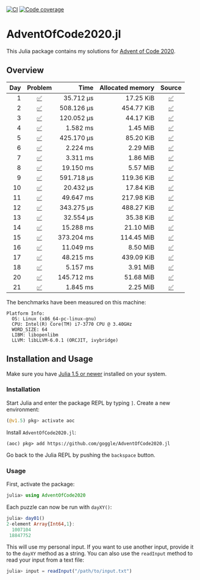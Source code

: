[![CI](https://github.com/goggle/AdventOfCode2020.jl/workflows/CI/badge.svg)](https://github.com/goggle/AdventOfCode2020.jl/actions?query=workflow%3ACI+branch%3Amaster)
[![Code coverage](https://codecov.io/gh/goggle/AdventOfCode2020.jl/branch/master/graphs/badge.svg?branch=master)](https://codecov.io/github/goggle/AdventOfCode2020.jl?branch=master)

# AdventOfCode2020.jl

This Julia package contains my solutions for [Advent of Code 2020](https://adventofcode.com/2020/).

## Overview

| Day | Problem | Time | Allocated memory | Source |
|----:|:-------:|-----:|-----------------:|:------:|
| 1 | [:white_check_mark:](https://adventofcode.com/2020/day/1) | 35.712 μs | 17.25 KiB | [:white_check_mark:](https://github.com/goggle/AdventOfCode2020.jl/blob/master/src/day01/day01.jl) |
| 2 | [:white_check_mark:](https://adventofcode.com/2020/day/2) | 508.126 μs | 454.77 KiB | [:white_check_mark:](https://github.com/goggle/AdventOfCode2020.jl/blob/master/src/day02/day02.jl) |
| 3 | [:white_check_mark:](https://adventofcode.com/2020/day/3) | 120.052 μs | 44.17 KiB | [:white_check_mark:](https://github.com/goggle/AdventOfCode2020.jl/blob/master/src/day03/day03.jl) |
| 4 | [:white_check_mark:](https://adventofcode.com/2020/day/4) | 1.582 ms | 1.45 MiB | [:white_check_mark:](https://github.com/goggle/AdventOfCode2020.jl/blob/master/src/day04/day04.jl) |
| 5 | [:white_check_mark:](https://adventofcode.com/2020/day/5) | 425.170 μs | 85.20 KiB | [:white_check_mark:](https://github.com/goggle/AdventOfCode2020.jl/blob/master/src/day05/day05.jl) |
| 6 | [:white_check_mark:](https://adventofcode.com/2020/day/6) | 2.224 ms | 2.29 MiB | [:white_check_mark:](https://github.com/goggle/AdventOfCode2020.jl/blob/master/src/day06/day06.jl) |
| 7 | [:white_check_mark:](https://adventofcode.com/2020/day/7) | 3.311 ms | 1.86 MiB | [:white_check_mark:](https://github.com/goggle/AdventOfCode2020.jl/blob/master/src/day07/day07.jl) |
| 8 | [:white_check_mark:](https://adventofcode.com/2020/day/8) | 19.150 ms | 5.57 MiB | [:white_check_mark:](https://github.com/goggle/AdventOfCode2020.jl/blob/master/src/day08/day08.jl) |
| 9 | [:white_check_mark:](https://adventofcode.com/2020/day/9) | 591.718 μs | 119.36 KiB | [:white_check_mark:](https://github.com/goggle/AdventOfCode2020.jl/blob/master/src/day09/day09.jl) |
| 10 | [:white_check_mark:](https://adventofcode.com/2020/day/10) | 20.432 μs | 17.84 KiB | [:white_check_mark:](https://github.com/goggle/AdventOfCode2020.jl/blob/master/src/day10/day10.jl) |
| 11 | [:white_check_mark:](https://adventofcode.com/2020/day/11) | 49.647 ms | 217.98 KiB | [:white_check_mark:](https://github.com/goggle/AdventOfCode2020.jl/blob/master/src/day11/day11.jl) |$
| 12 | [:white_check_mark:](https://adventofcode.com/2020/day/12) | 343.275 μs | 488.27 KiB | [:white_check_mark:](https://github.com/goggle/AdventOfCode2020.jl/blob/master/src/day12/day12.jl) |
| 13 | [:white_check_mark:](https://adventofcode.com/2020/day/13) | 32.554 μs | 35.38 KiB | [:white_check_mark:](https://github.com/goggle/AdventOfCode2020.jl/blob/master/src/day13/day13.jl) |
| 14 | [:white_check_mark:](https://adventofcode.com/2020/day/14) | 15.288 ms | 21.10 MiB | [:white_check_mark:](https://github.com/goggle/AdventOfCode2020.jl/blob/master/src/day14/day14.jl) |
| 15 | [:white_check_mark:](https://adventofcode.com/2020/day/15) | 373.204 ms | 114.45 MiB | [:white_check_mark:](https://github.com/goggle/AdventOfCode2020.jl/blob/master/src/day15/day15.jl) |
| 16 | [:white_check_mark:](https://adventofcode.com/2020/day/16) | 11.049 ms | 8.50 MiB | [:white_check_mark:](https://github.com/goggle/AdventOfCode2020.jl/blob/master/src/day16/day16.jl) |
| 17 | [:white_check_mark:](https://adventofcode.com/2020/day/17) | 48.215 ms | 439.09 KiB | [:white_check_mark:](https://github.com/goggle/AdventOfCode2020.jl/blob/master/src/day17/day17.jl) |
| 18 | [:white_check_mark:](https://adventofcode.com/2020/day/18) | 5.157 ms | 3.91 MiB | [:white_check_mark:](https://github.com/goggle/AdventOfCode2020.jl/blob/master/src/day18/day18.jl) |
| 20 | [:white_check_mark:](https://adventofcode.com/2020/day/20) | 145.712 ms | 51.68 MiB | [:white_check_mark:](https://github.com/goggle/AdventOfCode2020.jl/blob/master/src/day20/day20.jl) |
| 21 | [:white_check_mark:](https://adventofcode.com/2020/day/21) | 1.845 ms | 2.25 MiB | [:white_check_mark:](https://github.com/goggle/AdventOfCode2020.jl/blob/master/src/day21/day21.jl) |


The benchmarks have been measured on this machine:
```
Platform Info:
  OS: Linux (x86_64-pc-linux-gnu)
  CPU: Intel(R) Core(TM) i7-3770 CPU @ 3.40GHz
  WORD_SIZE: 64
  LIBM: libopenlibm
  LLVM: libLLVM-6.0.1 (ORCJIT, ivybridge)
```


## Installation and Usage

Make sure you have [Julia 1.5 or newer](https://julialang.org/downloads/)
installed on your system.


### Installation

Start Julia and enter the package REPL by typing `]`. Create a new
environment:
```julia
(@v1.5) pkg> activate aoc
```

Install `AdventOfCode2020.jl`:
```
(aoc) pkg> add https://github.com/goggle/AdventOfCode2020.jl
```

Go back to the Julia REPL by pushing the `backspace` button.


### Usage

First, activate the package:
```julia
julia> using AdventOfCode2020
```

Each puzzle can now be run with `dayXY()`:
```julia
julia> day01()
2-element Array{Int64,1}:
  1007104
 18847752
```

This will use my personal input. If you want to use another input, provide it
to the `dayXY` method as a string. You can also use the `readInput` method
to read your input from a text file:
```julia
julia> input = readInput("/path/to/input.txt")
```
